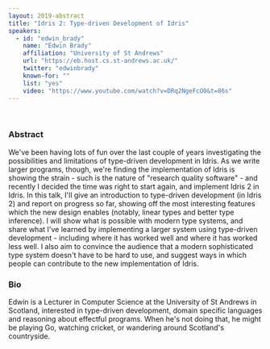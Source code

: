 ```yaml
---
layout: 2019-abstract
title: "Idris 2: Type-driven Development of Idris"
speakers:
  - id: "edwin_brady"
    name: "Edwin Brady"
    affiliation: "University of St Andrews"
    url: "https://eb.host.cs.st-andrews.ac.uk/"
    twitter: "edwinbrady"
    known-for: ""
    list: "yes"
    video: "https://www.youtube.com/watch?v=DRq2NgeFcO0&t=86s"
---
```


<br/>

### Abstract

We've been having lots of fun over the last couple of years investigating the possibilities and limitations of type-driven development in Idris. As we write larger programs, though, we're finding the implementation of Idris is showing the strain - such is the nature of "research quality software" - and recently I decided the time was right to start again, and implement Idris 2 in Idris. In this talk, I'll give an introduction to type-driven development (in Idris 2) and report on progress so far, showing off the most interesting features which the new design enables (notably, linear types and better type inference). I will show what is possible with modern type systems, and share what I've learned by implementing a larger system using type-driven development - including where it has worked well and where it has worked less well. I also aim to convince the audience that a modern sophisticated type system doesn't have to be hard to use, and suggest ways in which people can contribute to the new implementation of Idris.

### Bio

Edwin is a Lecturer in Computer Science at the University of St Andrews in Scotland, interested in type-driven development, domain specific languages and reasoning about effectful programs. When he's not doing that, he might be playing Go, watching cricket, or wandering around Scotland's countryside.
